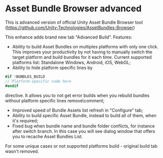 # Asset Bundle Browser advanced
This is advanced version of official Unity Asset Bundle Browser tool
(https://github.com/Unity-Technologies/AssetBundles-Browser)

This enhance adds brand new tab "Advanced Build".
Features:
- Ability to build Asset Bundles on multiples platforms with only one click. This improves your productivity by not having to manually switch the target platform and build bundles for it each time.
Current supported platforms list: Standalone Windows, Android, iOS, WebGL;
- Ability to hide platform specific lines by 
```c#
#if !BUNDLES_BUILD
// Platform-specific code here
#endif
```
directive. It allows you to not get error builds when you rebuild bundles without platform specific lines remove\comment;
- Improved speed of Bundle Assets list refresh in "Configure" tab;
- Ability to build specific Asset Bundle, instead to build all of them, when it's required;
- Fixed bug when bundle name and bundle folder conflicts, for instance after switch branch. In this case you will see dialog window that offers you to recache Asset Bundles List.

For some unique cases or not supported platforms build - original build tab wasn't removed.
